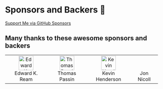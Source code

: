# Sponsors and Backers 🏅

[Support Me via GitHub Sponsors](https://github.com/sponsors/boltex)

## Many thanks to these awesome sponsors and backers

<table>
    <tr>
        <td align="center">
            <a href="https://github.com/edreamleo">
                <img src="https://avatars.githubusercontent.com/u/592928?v=4"
                     alt="Edward K. Ream"
                     width="48"
                     height="48"
                >
            </a>
            <br>
            Edward K. Ream
        </td>
        <td align="center">
            <a href="https://github.com/tbpassin">
                <img src="https://avatars.githubusercontent.com/u/36974235?v=4"
                     alt="Thomas Passin"
                     width="48"
                     height="48"
                >
            </a>
            <br>
            Thomas Passin
        </td>        
        <td align="center">
            <a href="https://github.com/kghenderson">
                <img src="https://avatars.githubusercontent.com/u/3522168?v=4"
                     alt="Kevin Henderson"
                     width="48"
                     height="48"
                >
            </a>
            <br>
            Kevin Henderson
        </td>
        <td align="center">
            <img src="data:image/svg+xml;charset=utf8,%3Csvg%20xmlns='http://www.w3.org/2000/svg'%3E%3C/svg%3E"
                    alt="Jon Nicoll"
                    width="48"
                    height="48"
                >
            <br>
            Jon Nicoll
        </td>
    </tr>
</table>
